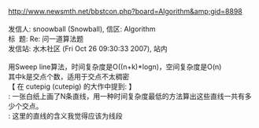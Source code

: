 <A href="http://www.newsmth.net/bbstcon.php?board=Algorithm&amp;gid=8898">http://www.newsmth.net/bbstcon.php?board=Algorithm&amp;gid=8898</A><BR><BR>发信人: snoowball (Snowball), 信区: Algorithm<BR>标 &nbsp;题: Re: 问一道算法题<BR>发信站: 水木社区 (Fri Oct 26 09:30:33 2007), 站内<BR><BR>用Sweep line算法，时间复杂度是O((n+k)*logn)，空间复杂度是O(n)<BR>其中k是交点个数，适用于交点不太稠密<BR>【 在 cutepig (cutepig) 的大作中提到: 】<BR><SPAN class=f006>: 一张白纸上画了N条直线，用一种时间复杂度最低的方法算出这些直线一共有多少个交点。 </SPAN><BR><SPAN class=f006>: 这里的直线的含义我觉得应该为线段<BR><BR></SPAN>